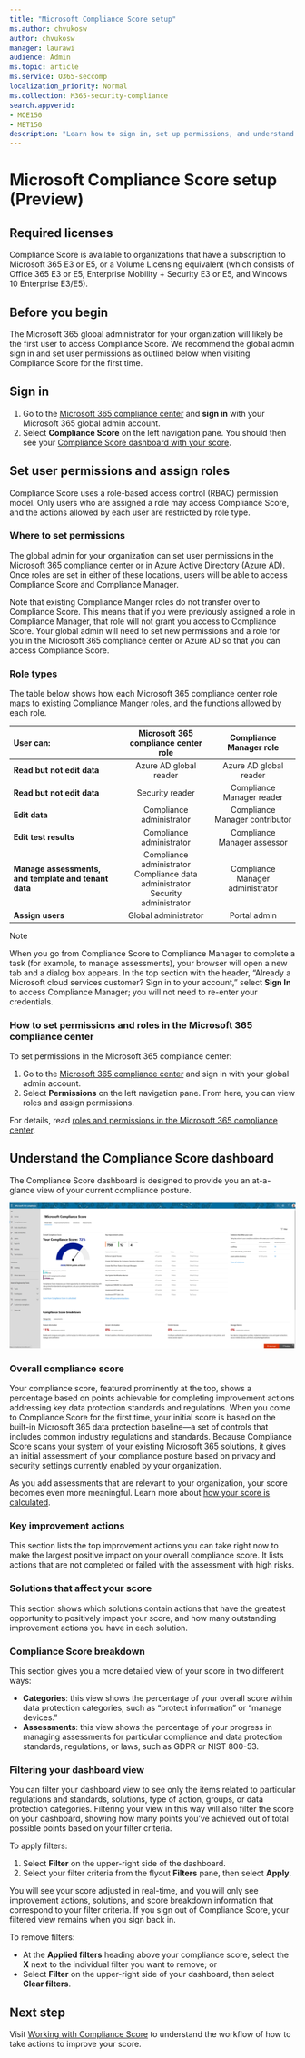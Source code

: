 ```yaml
---
title: "Microsoft Compliance Score setup"
ms.author: chvukosw
author: chvukosw
manager: laurawi
audience: Admin
ms.topic: article
ms.service: O365-seccomp
localization_priority: Normal
ms.collection: M365-security-compliance
search.appverid: 
- MOE150
- MET150
description: "Learn how to sign in, set up permissions, and understand your dashboard for Microsoft Compliance Score, which helps simplify and automate risk assessments."
---
```


# Microsoft Compliance Score setup (Preview)

## Required licenses

Compliance Score is available to organizations that have a subscription to Microsoft 365 E3 or E5, or a Volume Licensing equivalent (which consists of Office 365 E3 or E5, Enterprise Mobility + Security E3 or E5, and Windows 10 Enterprise E3/E5).

## Before you begin

The Microsoft 365 global administrator for your organization will likely be the first user to access Compliance Score. We recommend the global admin sign in and set user permissions as outlined below when visiting Compliance Score for the first time.

## Sign in

1. Go to the [Microsoft 365 compliance center](https://compliance.microsoft.com/) and **sign in** with your Microsoft 365 global admin account.
2. Select **Compliance Score** on the left navigation pane. You should then see your [Compliance Score dashboard with your score](#understand-the-compliance-score-dashboard).

## Set user permissions and assign roles

Compliance Score uses a role-based access control (RBAC) permission model. Only users who are assigned a role may access Compliance Score, and the actions allowed by each user are restricted by role type.

### Where to set permissions

The global admin for your organization can set user permissions in the Microsoft 365 compliance center or in Azure Active Directory (Azure AD). Once roles are set in either of these locations, users will be able to access Compliance Score and Compliance Manager.

Note that existing Compliance Manger roles do not transfer over to Compliance Score.  This means that if you were previously assigned a role in Compliance Manager, that role will not grant you access to Compliance Score. Your global admin will need to set new permissions and a role for you in the Microsoft 365 compliance center or Azure AD so that you can access Compliance Score.

### Role types

The table below shows how each Microsoft 365 compliance center role maps to existing Compliance Manger roles, and the functions allowed by each role.


| User can: | Microsoft 365 compliance center role | Compliance Manager role | 
| :------------- | :-------------: | :------------: |
| **Read but not edit data**| Azure AD global reader  | Azure AD global reader | 
| **Read but not edit data**| Security reader | Compliance Manager reader  | 
| **Edit data**| Compliance administrator | Compliance Manager contributor | 
| **Edit test results**| Compliance administrator | Compliance Manager assessor | 
| **Manage assessments, and template and tenant data**| Compliance administrator<br>Compliance data administrator<br>Security administrator | Compliance Manager administrator | 
| **Assign users**| Global administrator | Portal admin | 

> [!NOTE]
> When you go from Compliance Score to Compliance Manager to complete a task (for example, to manage assessments), your browser will open a new tab and a dialog box appears. In the top section with the header, “Already a Microsoft cloud services customer? Sign in to your account,” select **Sign In** to access Compliance Manager; you will not need to re-enter your credentials.

### How to set permissions and roles in the Microsoft 365 compliance center

To set permissions in the Microsoft 365 compliance center:

1. Go to the [Microsoft 365 compliance center](https://compliance.microsoft.com) and sign in with your global admin account.
2. Select **Permissions** on the left navigation pane. From here, you can view roles and assign permissions.

For details, read [roles and permissions in the Microsoft 365 compliance center](../security/office-365-security/microsoft-security-and-compliance.md#required-licenses-and-permissions).

## Understand the Compliance Score dashboard

The Compliance Score dashboard is designed to provide you an at-a-glance view of your current compliance posture.

![Compliance Score - dashboard](media/compliance-score-dashboard.png)

### Overall compliance score

Your compliance score, featured prominently at the top, shows a percentage based on points achievable for completing improvement actions addressing key data protection standards and regulations. When you come to Compliance Score for the first time, your initial score is based on the built-in Microsoft 365 data protection baseline—a set of controls that includes common industry regulations and standards. Because Compliance Score scans your system of your existing Microsoft 365 solutions, it gives an initial assessment of your compliance posture based on privacy and security settings currently enabled by your organization.

As you add assessments that are relevant to your organization, your score becomes even more meaningful. Learn more about [how your score is calculated](compliance-score-methodology.md).

### Key improvement actions

This section lists the top improvement actions you can take right now to make the largest positive impact on your overall compliance score. It lists actions that are not completed or failed with the assessment with high risks.

### Solutions that affect your score

This section shows which solutions contain actions that have the greatest opportunity to positively impact your score, and how many outstanding improvement actions you have in each solution.

### Compliance Score breakdown

This section gives you a more detailed view of your score in two different ways:

- **Categories**: this view shows the percentage of your overall score within data protection categories, such as “protect information” or “manage devices.”
- **Assessments**: this view shows the percentage of your progress in managing assessments for particular compliance and data protection standards, regulations, or laws, such as GDPR or NIST 800-53.

### Filtering your dashboard view

You can filter your dashboard view to see only the items related to particular regulations and standards, solutions, type of action, groups, or data protection categories. Filtering your view in this way will also filter the score on your dashboard, showing how many points you’ve achieved out of total possible points based on your filter criteria.

To apply filters:

1. Select **Filter** on the upper-right side of the dashboard.
2. Select your filter criteria from the flyout **Filters** pane, then select **Apply**.

You will see your score adjusted in real-time, and you will only see improvement actions, solutions, and score breakdown information that correspond to your filter criteria. If you sign out of Compliance Score, your filtered view remains when you sign back in.

To remove filters:

- At the **Applied filters** heading above your compliance score, select the **X** next to the individual filter you want to remove; or
- Select **Filter** on the upper-right side of your dashboard, then select **Clear filters**.

## Next step

Visit [Working with Compliance Score](working-with-compliance-score.md) to understand the workflow of how to take actions to improve your score.